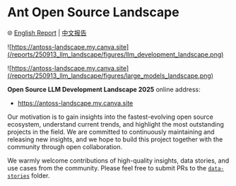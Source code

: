 # Ant Open Source Landscape

🌐️ [English Report](/20250527_LLM_Dev_Report_EN.md) | [中文报告](/20250527_LLM_Dev_Report_CN.md)

![https://antoss-landscape.my.canva.site](/reports/250913_llm_landscape/figures/llm_development_landscape.png)

![https://antoss-landscape.my.canva.site](/reports/250913_llm_landscape/figures/large_models_landscape.png)




**Open Source LLM Development Landscape 2025** online address: 

- https://antoss-landscape.my.canva.site

Our motivation is to gain insights into the fastest-evolving open source ecosystem, understand current trends, and highlight the most outstanding projects in the field. We are committed to continuously maintaining and releasing new insights, and we hope to build this project together with the community through open collaboration.

We warmly welcome contributions of high-quality insights, data stories, and use cases from the community. Please feel free to submit PRs to the [`data-stories`](./data-stories) folder.


